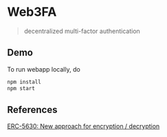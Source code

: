 # Web3FA

> decentralized multi-factor authentication

## Demo

To run webapp locally, do

```sh
npm install
npm start
```

## References

[ERC-5630: New approach for encryption / decryption](https://eips.ethereum.org/EIPS/eip-5630)
